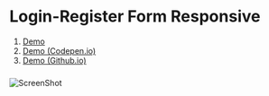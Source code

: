 # Login-Register Form Responsive

1. [Demo](https://fuadsuleymanli.com/Demos/loginregisterform) 
2. [Demo (Codepen.io)](https://codepen.io/sooleymanli/pen/zYNWJMe)
3. [Demo (Github.io)](https://sooleymanli.github.io/Login-Register-Form-Responsive/)

###

![ScreenShot](img/screenshot.gif)


